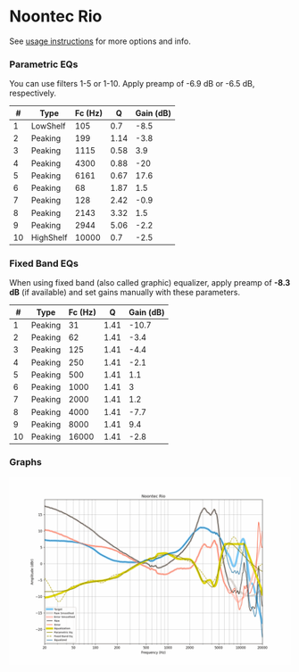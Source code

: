 # Noontec Rio
See [usage instructions](https://github.com/jaakkopasanen/AutoEq#usage) for more options and info.

### Parametric EQs
You can use filters 1-5 or 1-10. Apply preamp of -6.9 dB or -6.5 dB, respectively.

|   # | Type      |   Fc (Hz) |    Q |   Gain (dB) |
|-----|-----------|-----------|------|-------------|
|   1 | LowShelf  |       105 | 0.7  |        -8.5 |
|   2 | Peaking   |       199 | 1.14 |        -3.8 |
|   3 | Peaking   |      1115 | 0.58 |         3.9 |
|   4 | Peaking   |      4300 | 0.88 |       -20   |
|   5 | Peaking   |      6161 | 0.67 |        17.6 |
|   6 | Peaking   |        68 | 1.87 |         1.5 |
|   7 | Peaking   |       128 | 2.42 |        -0.9 |
|   8 | Peaking   |      2143 | 3.32 |         1.5 |
|   9 | Peaking   |      2944 | 5.06 |        -2.2 |
|  10 | HighShelf |     10000 | 0.7  |        -2.5 |

### Fixed Band EQs
When using fixed band (also called graphic) equalizer, apply preamp of **-8.3 dB** (if available) and set gains manually with these parameters.

|   # | Type    |   Fc (Hz) |    Q |   Gain (dB) |
|-----|---------|-----------|------|-------------|
|   1 | Peaking |        31 | 1.41 |       -10.7 |
|   2 | Peaking |        62 | 1.41 |        -3.4 |
|   3 | Peaking |       125 | 1.41 |        -4.4 |
|   4 | Peaking |       250 | 1.41 |        -2.1 |
|   5 | Peaking |       500 | 1.41 |         1.1 |
|   6 | Peaking |      1000 | 1.41 |         3   |
|   7 | Peaking |      2000 | 1.41 |         1.2 |
|   8 | Peaking |      4000 | 1.41 |        -7.7 |
|   9 | Peaking |      8000 | 1.41 |         9.4 |
|  10 | Peaking |     16000 | 1.41 |        -2.8 |

### Graphs
![](./Noontec%20Rio.png)

